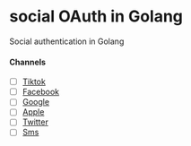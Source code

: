 # social OAuth in Golang
Social authentication in Golang

#### Channels

- [ ] [Tiktok]()
- [ ] [Facebook]()
- [ ] [Google]()
- [ ] [Apple]()
- [ ] [Twitter]()
- [ ] [Sms]()
